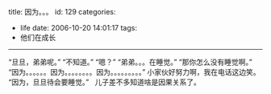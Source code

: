 title: 因为。。。
id: 129
categories:
  - life
date: 2006-10-20 14:01:17
tags:
  - 他们在成长
---

“旦旦，弟弟呢。”
“不知道。”
“嗯？”
“弟弟。。。在睡觉。”
“那你怎么没有睡觉啊。”
“因为。。。。。。因为。。。。。。。。因为。。。。。。。。。”
小家伙好努力啊，我在电话这边笑。
“因为，旦旦待会要睡觉。”
 
儿子差不多知道啥是因果关系了。